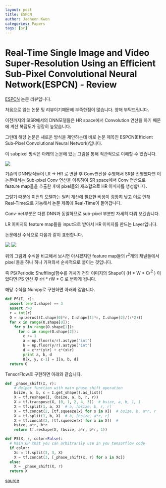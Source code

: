 ```yaml
---
layout: post
title: ESPCN
author: Jaeheon Kwon
categories: Papers
tags: [sr]
---
```


# Real-Time Single Image and Video Super-Resolution Using an Efficient Sub-Pixel Convolutional Neural Network(ESPCN) - Review

[ESPCN](https://arxiv.org/pdf/1609.05158.pdf) 논문 리뷰입니다.  

처음으로 읽는 논문 및 리뷰이기때문에 부족한점이 많습니다. 양해 부탁드립니다.  

이전까지의 SISR에서의 DNN모델들은 HR space에서 Convolution 연산을 하기 때문에 계산 복잡도가 굉장히 높았습니다.  

그런데 해당 논문은 새로운 방식을 제안하는데 바로 논문 제목인 ESPCN(Efficient Sub-Pixel Convolutional Neural Network)입니다.  

이 subpixel 방식은 아래의 논문에 있는 그림을 통해 직관적으로 이해할 수 있습니다.  

<img src = "https://py-tonic.github.io/images/SR/1.png">

기존의 DNN방식들이 LR -> HR 로 변환 후 Conv연산을 수행해서 SR을 진행했다면 이 논문에서는 Sub-pixel Conv 연산을 이용하여 SR space에서 Conv 연산으로 feature map들을 추출한 후에 pixel들의 재조합으로 HR 이미지를 생성합니다.  

그렇기 때문에 이전의 모델과는 달리 계산에 필요한 비용이 굉장히 낮고 이로 인해 Real-Time으로 가능해서 논문 제목에 Real-Time이 들어갑니다.  

Conv-net부분은 다른 DNN과 동일하므로 sub-pixel 부분만 자세히 다뤄 보겠습니다.  

LR 이미지의 feature map들을 input으로 받아서 HR 이미지를 만드는 Layer입니다.  

논문에선 수식으로 다음과 같이 표현합니다.  

<img src = "https://py-tonic.github.io/images/SR/2.png">

<img src = "https://py-tonic.github.io/images/SR/3.png">

위의 그림과 수식을 비교해서 보시면 아시겠지만 feature map들의 $r^2$개의 채널들에서 pixel 들을 하나 하나 가져와서 순차적으로 붙이는 것입니다.

즉 PS(Periodic Shuffling)함수를 거치기 전의 이미지의 Shape이 (H * W * C$r^2$ ) 이었다면 PS 연산 후 rH * rW * C 로 변하게 됩니다.  

해당 수식을 Numpy로 구현하면 아래와 같습니다.  

```python
def PS(I, r):
  assert len(I.shape) == 3
  assert r>0
  r = int(r)
  O = np.zeros((I.shape[0]*r, I.shape[1]*r, I.shape[2]/(r*2)))
  for x in range(O.shape[0]):
    for y in range(O.shape[1]):
      for c in range(O.shape[2]):
        c += 1
        a = np.floor(x/r).astype("int")
        b = np.floor(y/r).astype("int")
        d = c*r*(y%r) + c*(x%r)
        print a, b, d
        O[x, y, c-1] = I[a, b, d]
  return O
```

TensorFlow로 구현하면 아래와 같습니다.  

```python
def _phase_shift(I, r):
    # Helper function with main phase shift operation
    bsize, a, b, c = I.get_shape().as_list()
    X = tf.reshape(I, (bsize, a, b, r, r))
    X = tf.transpose(X, (0, 1, 2, 4, 3))  # bsize, a, b, 1, 1
    X = tf.split(1, a, X)  # a, [bsize, b, r, r]
    X = tf.concat(2, [tf.squeeze(x) for x in X])  # bsize, b, a*r, r
    X = tf.split(1, b, X)  # b, [bsize, a*r, r]
    X = tf.concat(2, [tf.squeeze(x) for x in X])  #
    bsize, a*r, b*r
    return tf.reshape(X, (bsize, a*r, b*r, 1))

def PS(X, r, color=False):
  # Main OP that you can arbitrarily use in you tensorflow code
  if color:
    Xc = tf.split(3, 3, X)
    X = tf.concat(3, [_phase_shift(x, r) for x in Xc])
  else:
    X = _phase_shift(X, r)
  return X
```

[source](https://github.com/atriumlts/subpixel)



